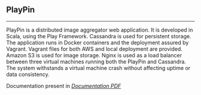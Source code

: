 ## PlayPin

----------------------------------------

PlayPin is a distributed image aggregator web application. It is developed in Scala, using the Play Framework. Cassandra is used for persistent storage. The application runs in Docker containers and the deployment assured by Vagrant. Vagrant files for both AWS and local deployment are provided. Amazon S3 is used for image storage. Nginx is used as a load balancer between three virtual machines running both the PlayPin and Cassandra. The system withstands a virtual machine crash without affecting uptime or data consistency. 

Documentation present in [*Documentation PDF*](Documentation_CiobicaEA_IsacFA.pdf)
